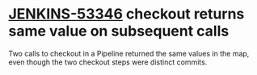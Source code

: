 # [JENKINS-53346](https://issues.jenkins-ci.org/browse/JENKINS-53346) checkout returns same value on subsequent calls

Two calls to checkout in a Pipeline returned the same values in the
map, even though the two checkout steps were distinct commits.